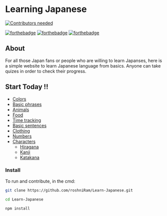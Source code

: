 # Learning Japanese

[![Contributors needed](https://img.shields.io/badge/contributors-needed-yellow.svg)](CONTRIBUTING.md)

[![forthebadge](http://forthebadge.com/images/badges/built-with-love.svg)](http://forthebadge.com)
[![forthebadge](https://forthebadge.com/images/badges/uses-js.svg)](http://forthebadge.com)
[![forthebadge](https://forthebadge.com/images/badges/check-it-out.svg)](https://forthebadge.com)


## About
For all those Japan fans or people who are willing to learn Japanses, here is a simple website to learn Japanese language from basics. Anyone can take quizes in order to check their progress. 

## Start Today !!

* [Colors](https://github.com/roshniRam/Learn-Japanese/tree/master/colors) 
* [Basic phrases](https://github.com/roshniRam/Learn-Japanese/tree/master/Basic%20Phrases)
* [Animals](https://github.com/roshniRam/Learn-Japanese/tree/master/Animals)
* [Food](https://github.com/roshniRam/Learn-Japanese/tree/master/Food)
* [Time tracking](https://github.com/roshniRam/Learn-Japanese/tree/master/Time%20Tracking)
* [Basic sentences](https://github.com/roshniRam/Learn-Japanese/tree/master/Basic%20sentences)
* [Clothing](https://github.com/roshniRam/Learn-Japanese/tree/master/Clothing)
* [Numbers](https://github.com/roshniRam/Learn-Japanese/tree/master/numbers)
* [Characters](https://github.com/roshniRam/Learn-Japanese/tree/master/Characters)
   + [Hiragana](https://github.com/roshniRam/Learn-Japanese/tree/master/Characters/Hiragana)
   + [Kanji](https://github.com/roshniRam/Learn-Japanese/tree/master/Characters/Kanji)
   + [Katakana](https://github.com/roshniRam/Learn-Japanese/tree/master/Characters/Katakana)


### Install

To run and contribute, in the cmd:  

```sh
git clone https://github.com/roshniRam/Learn-Japanese.git

cd Learn-Japanese

npm install

```
